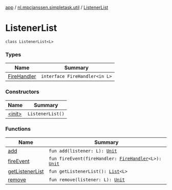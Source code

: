[app](../../index.md) / [nl.mpcjanssen.simpletask.util](../index.md) / [ListenerList](.)

# ListenerList

`class ListenerList<L>`

### Types

| Name | Summary |
|---|---|
| [FireHandler](-fire-handler/index.md) | `interface FireHandler<in L>` |

### Constructors

| Name | Summary |
|---|---|
| [&lt;init&gt;](-init-.md) | `ListenerList()` |

### Functions

| Name | Summary |
|---|---|
| [add](add.md) | `fun add(listener: L): `[`Unit`](https://kotlinlang.org/api/latest/jvm/stdlib/kotlin/-unit/index.html) |
| [fireEvent](fire-event.md) | `fun fireEvent(fireHandler: `[`FireHandler`](-fire-handler/index.md)`<L>): `[`Unit`](https://kotlinlang.org/api/latest/jvm/stdlib/kotlin/-unit/index.html) |
| [getListenerList](get-listener-list.md) | `fun getListenerList(): `[`List`](https://kotlinlang.org/api/latest/jvm/stdlib/kotlin.collections/-list/index.html)`<L>` |
| [remove](remove.md) | `fun remove(listener: L): `[`Unit`](https://kotlinlang.org/api/latest/jvm/stdlib/kotlin/-unit/index.html) |
